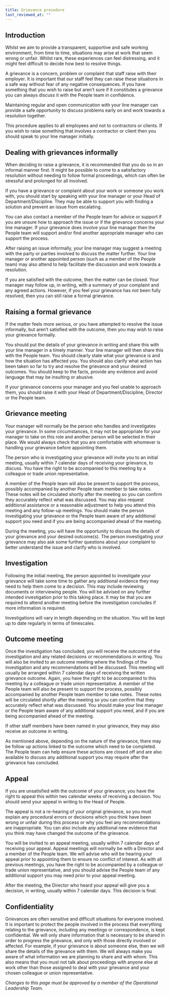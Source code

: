 ```yaml
---
title: Grievance procedure
last_reviewed_at: ""
---
```

## Introduction

Whilst we aim to provide a transparent, supportive and safe working environment, from time to time, situations may arise at work that seem wrong or unfair. Whilst rare, these experiences can feel distressing, and it might feel difficult to decide how best to resolve things. 

A grievance is a concern, problem or complaint that staff raise with their employer. It is important that our staff feel they can raise these situations in a safe way without fear of any negative consequences. If you have something that you wish to raise but aren’t sure if it constitutes a grievance you can always discuss it with the People team in confidence.

Maintaining regular and open communication with your line manager can provide a safe opportunity to discuss problems early on and work towards a resolution together. 

This procedure applies to all employees and not to contractors or clients. If you wish to raise something that involves a contractor or client then you should speak to your line manager initially.

## Dealing with grievances informally

When deciding to raise a grievance, it is recommended that you do so in an informal manner first. It might be possible to come to a satisfactory resolution without needing to follow formal proceedings, which can often be stressful and prolonged for all involved.   

If you have a grievance or complaint about your work or someone you work with, you should start by speaking with your line manager or your Head of Department/Discipline. They may be able to support you with finding a solution and prevent an issue from escalating. 

You can also contact a member of the People team for advice or support if you are unsure how to approach the issue or if the grievance concerns your line manager. If your grievance does involve your line manager then the People team will support and/or find another appropriate manager who can support the process.

After raising an issue informally, your line manager may suggest a meeting with the party or parties involved to discuss the matter further. Your line manager or another appointed person (such as a member of the People team) may also attend to help facilitate the discussion and work towards a resolution. 

If you are satisfied with the outcome, then the matter can be closed. Your manager may follow up, in writing, with a summary of your complaint and any agreed actions. However, if you feel your grievance has not been fully resolved, then you can still raise a formal grievance. 

## Raising a formal grievance

If the matter feels more serious, or you have attempted to resolve the issue informally, but aren’t satisfied with the outcome, then you may wish to raise your grievance formally. 

You should put the details of your grievance in writing and share this with your line manager in a timely manner. Your line manager will then share this with the People team. You should clearly state what your grievance is and how the situation has affected you. You should also clarify what action has been taken so far to try and resolve the grievance and your desired outcomes. You should keep to the facts, provide any evidence and avoid language that may be insulting or abusive.

If your grievance concerns your manager and you feel unable to approach them, you should raise it with your Head of Department/Discipline, Director or the People team. 

## Grievance meeting

Your manager will normally be the person who handles and investigates your grievance. In some circumstances, it may not be appropriate for your manager to take on this role and another person will be selected in their place. We would always check that you are comfortable with whomever is handling your grievance before appointing them. 

The person who is investigating your grievance will invite you to an initial meeting, usually within 7 calendar days of receiving your grievance, to discuss. You have the right to be accompanied to this meeting by a colleague or trade union representative. 

A member of the People team will also be present to support the process, possibly accompanied by another People team member to take notes. These notes will be circulated shortly after the meeting so you can confirm they accurately reflect what was discussed. You may also request additional assistance or a reasonable adjustment to help you attend this meeting and any follow-up meetings. You should make the person investigating your grievance or the People team aware of any additional support you need and if you are being accompanied ahead of the meeting.

During the meeting, you will have the opportunity to discuss the details of your grievance and your desired outcome(s). The person investigating your grievance may also ask some further questions about your complaint to better understand the issue and clarify who is involved. 

## Investigation

Following the initial meeting, the person appointed to investigate your grievance will take some time to gather any additional evidence they may need to help them come to a decision. This may include reviewing documents or interviewing people. You will be advised on any further intended investigation prior to this taking place. It may be that you are required to attend another meeting before the investigation concludes if more information is required. 

Investigations will vary in length depending on the situation. You will be kept up to date regularly in terms of timescales.  

## Outcome meeting

Once the investigation has concluded, you will receive the outcome of the investigation and any related decisions or recommendations in writing. You will also be invited to an outcome meeting where the findings of the investigation and any recommendations will be discussed. This meeting will usually be arranged within 7 calendar days of receiving the written grievance outcome. Again, you have the right to be accompanied to this meeting by a colleague or trade union representative. A member of the People team will also be present to support the process, possibly accompanied by another People team member to take notes.  These notes will be circulated shortly after the meeting so you can confirm that they accurately reflect what was discussed. You should make your line manager or the People team aware of any additional support you need, and if you are being accompanied ahead of the meeting.

If other staff members have been named in your grievance, they may also receive an outcome in writing.

As mentioned above, depending on the nature of the grievance, there may be follow up actions linked to the outcome which need to be completed. The People team can help ensure these actions are closed off and are also available to discuss any additional support you may require after the grievance has concluded.

## Appeal

If you are unsatisfied with the outcome of your grievance, you have the right to appeal this within two calendar weeks of receiving a decision. You should send your appeal in writing to the Head of People.

The appeal is not a re-hearing of your original grievance, so you must explain any procedural errors or decisions which you think have been wrong or unfair during this process or why you feel any recommendations are inappropriate. You can also include any additional new evidence that you think may have changed the outcome of the grievance.

You will be invited to an appeal meeting, usually within 7 calendar days of receiving your appeal. Appeal meetings will normally be with a Director and a member of the People team. We will advise who will be hearing your appeal prior to appointing them to ensure no conflict of interest. As with all previous meetings, you have the right to be accompanied by a colleague or trade union representative, and you should advise the People team of any additional support you may need prior to your appeal meeting. 

After the meeting, the Director who heard your appeal will give you a decision, in writing, usually within 7 calendar days. This decision is final.

## Confidentiality

Grievances are often sensitive and difficult situations for everyone involved. It is important to protect the people involved in the process that everything relating to the grievance, including any meetings or correspondence, is kept confidential. We will only share information that is necessary to be shared in order to progress the grievance, and only with those directly involved or affected. For example, if your grievance is about someone else, then we will share the details of the grievance with them. We will always make you aware of what information we are planning to share and with whom. This also means that you must not talk about proceedings with anyone else at work other than those assigned to deal with your grievance and your chosen colleague or union representative.

*Changes to this page must be approved by a member of the Operational Leadership Team.*